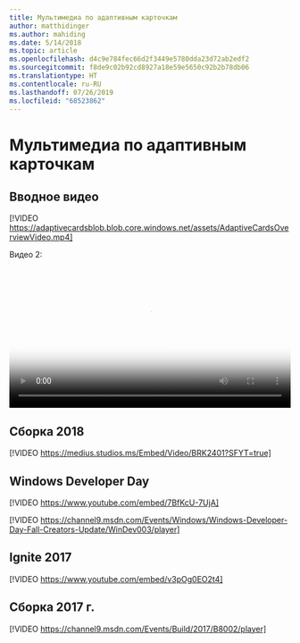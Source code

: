 ```yaml
---
title: Мультимедиа по адаптивным карточкам
author: matthidinger
ms.author: mahiding
ms.date: 5/14/2018
ms.topic: article
ms.openlocfilehash: d4c9e784fec66d2f3449e5780dda23d72ab2edf2
ms.sourcegitcommit: f8de9c02b92cd8927a18e59e5650c92b2b78db06
ms.translationtype: HT
ms.contentlocale: ru-RU
ms.lasthandoff: 07/26/2019
ms.locfileid: "68523862"
---
```

# <a name="adaptive-cards-media"></a>Мультимедиа по адаптивным карточкам


## <a name="introduction-video"></a>Вводное видео

[!VIDEO https://adaptivecardsblob.blob.core.windows.net/assets/AdaptiveCardsOverviewVideo.mp4]

Видео 2:

<video controls width="100%" poster="../content/videoposter.png">
    <source src="https://adaptivecardsblob.blob.core.windows.net/assets/AdaptiveCardsOverviewVideo.mp4" type="video/mp4">
</video>

## <a name="build-2018"></a>Сборка 2018

[!VIDEO https://medius.studios.ms/Embed/Video/BRK2401?SFYT=true]

## <a name="windows-developer-day"></a>Windows Developer Day

[!VIDEO https://www.youtube.com/embed/7BfKcU-7UjA]

[!VIDEO https://channel9.msdn.com/Events/Windows/Windows-Developer-Day-Fall-Creators-Update/WinDev003/player]

## <a name="ignite-2017"></a>Ignite 2017

[!VIDEO https://www.youtube.com/embed/v3pOg0EO2t4]

## <a name="build-2017"></a>Сборка 2017 г. 

[!VIDEO https://channel9.msdn.com/Events/Build/2017/B8002/player]

